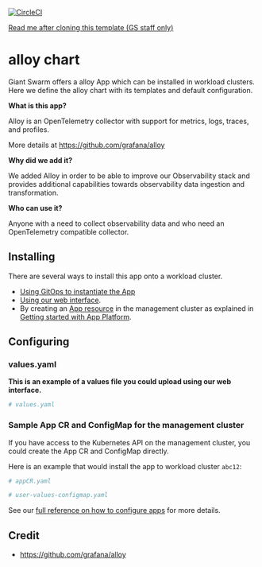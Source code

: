 [![CircleCI](https://dl.circleci.com/status-badge/img/gh/giantswarm/alloy-app/tree/main.svg?style=svg)](https://dl.circleci.com/status-badge/redirect/gh/giantswarm/alloy-app/tree/main)

[Read me after cloning this template (GS staff only)](https://handbook.giantswarm.io/docs/dev-and-releng/app-developer-processes/adding_app_to_appcatalog/)

# alloy chart

Giant Swarm offers a alloy App which can be installed in workload clusters.
Here we define the alloy chart with its templates and default configuration.

**What is this app?**

Alloy is an OpenTelemetry collector with support for metrics, logs, traces, and profiles.

More details at https://github.com/grafana/alloy

**Why did we add it?**

We added Alloy in order to be able to improve our Observability stack and provides additional capabilities towards observability data ingestion and transformation.

**Who can use it?**

Anyone with a need to collect observability data and who need an OpenTelemetry compatible collector.

## Installing

There are several ways to install this app onto a workload cluster.

- [Using GitOps to instantiate the App](https://docs.giantswarm.io/advanced/gitops/apps/)
- [Using our web interface](https://docs.giantswarm.io/platform-overview/web-interface/app-platform/#installing-an-app).
- By creating an [App resource](https://docs.giantswarm.io/use-the-api/management-api/crd/apps.application.giantswarm.io/) in the management cluster as explained in [Getting started with App Platform](https://docs.giantswarm.io/getting-started/app-platform/).

## Configuring

### values.yaml

**This is an example of a values file you could upload using our web interface.**

```yaml
# values.yaml

```

### Sample App CR and ConfigMap for the management cluster

If you have access to the Kubernetes API on the management cluster, you could create
the App CR and ConfigMap directly.

Here is an example that would install the app to
workload cluster `abc12`:

```yaml
# appCR.yaml

```

```yaml
# user-values-configmap.yaml

```

See our [full reference on how to configure apps](https://docs.giantswarm.io/getting-started/app-platform/app-configuration/) for more details.

## Credit

- https://github.com/grafana/alloy
